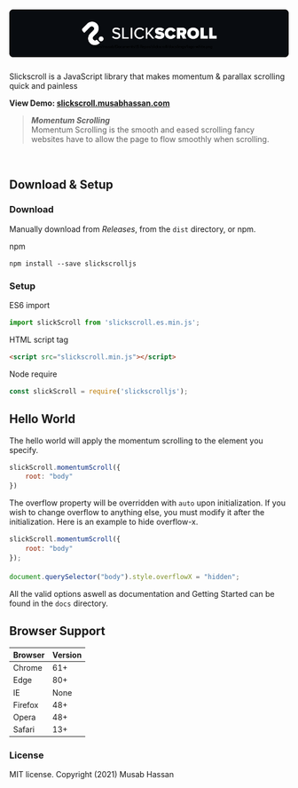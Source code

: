 <h1 align="center">
    <img src="/assets/Logo.png"/>
</h1>

Slickscroll is a JavaScript library that makes momentum & parallax scrolling quick and painless

**View Demo: [slickscroll.musabhassan.com](https://slickscroll.musabhassan.com)**

<blockquote>
<strong><i>Momentum Scrolling</i></strong><br>
Momentum Scrolling is the smooth and eased scrolling fancy websites have to allow the page to flow smoothly when scrolling.
</blockquote><br>


## Download & Setup

### Download
Manually download from *Releases*, from the `dist` directory, or npm.

npm
```
npm install --save slickscrolljs
```

### Setup

ES6 import
```javascript
import slickScroll from 'slickscroll.es.min.js';
```

HTML script tag
```html
<script src="slickscroll.min.js"></script>
```

Node require
```javascript
const slickScroll = require('slickscrolljs');
```

## Hello World
The hello world will apply the momentum scrolling to the element you specify.
```javascript
slickScroll.momentumScroll({
    root: "body"
})
```
The overflow property will be overridden with `auto` upon initialization. If you wish to change overflow to anything else, you must modify it after the initialization. Here is an example to hide overflow-x.

```javascript
slickScroll.momentumScroll({
    root: "body"
});

document.querySelector("body").style.overflowX = "hidden";
```

All the valid options aswell as documentation and Getting Started can be found in the `docs` directory.

## Browser Support

Browser | Version
| - | - |
Chrome | 61+
Edge | 80+
IE | None
Firefox | 48+
Opera | 48+
Safari | 13+

### License
MIT license.
Copyright (2021) Musab Hassan
